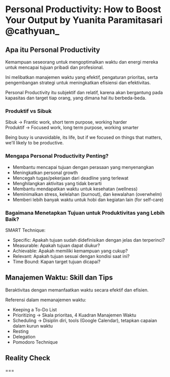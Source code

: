 # Personal Productivity: How to Boost Your Output by Yuanita Paramitasari @cathyuan_
## Apa itu Personal Productivity
Kemampuan seseorang untuk mengoptimalkan waktu dan energi mereka untuk mencapai tujuan pribadi dan profesional.    

Ini melibatkan manajemen waktu yang efektif, pengaturan prioritas, serta pengembangan strategi untuk meningkatkan efisiensi dan efektivitas.    

Personal Productivity itu subjektif dan relatif, karena akan bergantung pada kapasitas dan target tiap orang, yang dimana hal itu berbeda-beda.    

### Produktif vs Sibuk
Sibuk -> Frantic work, short term purpose, working harder  
Produktif -> Focused work, long term purpose, working smarter    

Being busy is unavoidable, its life, but if we focused on things that matters, we'll likely to be productive.    

### Mengapa Personal Productivity Penting?
- Membantu mencapai tujuan dengan perasaan yang menyenangkan
- Meningkatkan personal growth
- Mencegah tugas/pekerjaan dari deadline yang terlewat
- Menghilangkan aktivitas yang tidak berarti
- Membantu mendapatkan waktu untuk kesehatan (wellness)
- Meminimalkan stress, kelelahan (burnout), dan kewalahan (overwhelm)
- Memberi lebih banyak waktu untuk hobi dan kegiatan lain (for self-care)

### Bagaimana Menetapkan Tujuan untuk Produktivitas yang Lebih Baik?
SMART Technique:
- Specific: Apakah tujuan sudah didefinisikan dengan jelas dan terperinci?
- Measurable: Apakah tujuan dapat diukur?
- Achievable: Apakah memiliki kemampuan yang cukup?
- Relevant: Apakah tujuan sesuai dengan kondisi saat ini?
- Time Bound: Kapan target tujuan dicapai?

## Manajemen Waktu: Skill dan Tips
Beraktivitas dengan memanfaatkan waktu secara efektif dan efisien.    

Referensi dalam memanajemen waktu:
- Keeping a To-Do List
- Prioritizing -> Skala prioritas, 4 Kuadran Manajemen Waktu
- Scheduling -> Disiplin diri, tools (Google Calendar), tetapkan capaian dalam kurun waktu
- Resting
- Delegation
- Pomodoro Technique

## Reality Check
===

